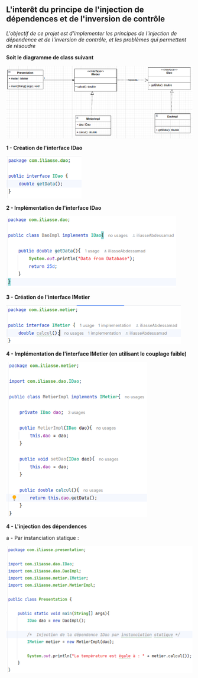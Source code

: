 <h2>L'interêt du principe de l'injection de dépendences et de l'inversion de contrôle</h2>
<i>
	L'objectif de ce projet est d'implementer les principes de l'injection de dépendence et de l'inversion de contrôle, et les problèmes
	qui permettent de résoudre
</i>
<br />
<p><b>Soit le diagramme de class suivant</b></p>
<img src="./imgs/1.png" alt="diagramme de class">

<br />
<p><b>1 - Création de l'interface IDao</b></p>
<img src="./imgs/2.png" alt="L'interface IDao">

<br />
<p><b>2 - Implémentation de l'interface IDao</b></p>
<img src="./imgs/3.png" alt="Une implémentation de l'interface IDao">


<br />
<p><b>3 - Création de l'interface IMetier</b></p>
<img src="./imgs/4.png" alt="L'interface IMetier">


<br />
<p><b>4 - Implémentation de l'interface IMetier (en utilisant le couplage faible)</b></p>
<img src="./imgs/5.png" alt="Une implémentation de l'interface IMetier">

<br />
<p><b>4 - L'injection des dépendences</b></p>
<p>a - Par instanciation statique : </p>
<img src="./imgs/6.png" alt="Injection des dépendences par instanciation statique">
